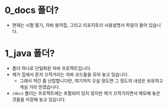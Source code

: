 # 0_docs 폴더?

- 현재는 시험 필기, 자바 용어집, 그리고 리포지토리 사용설명서 파일이 들어 있습니다.

# 1_java 폴더?

- 폴더 하나로 단일화된 자바 프로젝트입니다.
- 제가 집에서 혼자 끄적거리는 자바 코드들을 모아 놓고 있습니다.
    - 그래서 약간 좀 난잡합니다만, 여기까지 오실 정도면 그 정도의 내성은 보유하고 계실 거라 믿겠습니다.
- `/docs` 폴더는 프로젝트에는 포함되어 있지 않지만 제가 끄적거리면서 메모해 놓은 것들을 저장해 놓고 있습니다.